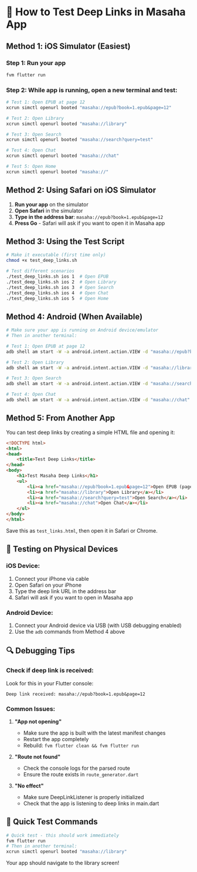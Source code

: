 # 🧪 How to Test Deep Links in Masaha App

## Method 1: iOS Simulator (Easiest)

### Step 1: Run your app
```bash
fvm flutter run
```

### Step 2: While app is running, open a new terminal and test:

```bash
# Test 1: Open EPUB at page 12
xcrun simctl openurl booted "masaha://epub?book=1.epub&page=12"

# Test 2: Open Library
xcrun simctl openurl booted "masaha://library"

# Test 3: Open Search
xcrun simctl openurl booted "masaha://search?query=test"

# Test 4: Open Chat
xcrun simctl openurl booted "masaha://chat"

# Test 5: Open Home
xcrun simctl openurl booted "masaha://"
```

## Method 2: Using Safari on iOS Simulator

1. **Run your app** on the simulator
2. **Open Safari** in the simulator
3. **Type in the address bar**: `masaha://epub?book=1.epub&page=12`
4. **Press Go** - Safari will ask if you want to open it in Masaha app

## Method 3: Using the Test Script

```bash
# Make it executable (first time only)
chmod +x test_deep_links.sh

# Test different scenarios
./test_deep_links.sh ios 1  # Open EPUB
./test_deep_links.sh ios 2  # Open Library
./test_deep_links.sh ios 3  # Open Search
./test_deep_links.sh ios 4  # Open Chat
./test_deep_links.sh ios 5  # Open Home
```

## Method 4: Android (When Available)

```bash
# Make sure your app is running on Android device/emulator
# Then in another terminal:

# Test 1: Open EPUB at page 12
adb shell am start -W -a android.intent.action.VIEW -d "masaha://epub?book=1.epub&page=12"

# Test 2: Open Library
adb shell am start -W -a android.intent.action.VIEW -d "masaha://library"

# Test 3: Open Search
adb shell am start -W -a android.intent.action.VIEW -d "masaha://search?query=test"

# Test 4: Open Chat
adb shell am start -W -a android.intent.action.VIEW -d "masaha://chat"
```

## Method 5: From Another App

You can test deep links by creating a simple HTML file and opening it:

```html
<!DOCTYPE html>
<html>
<head>
    <title>Test Deep Links</title>
</head>
<body>
    <h1>Test Masaha Deep Links</h1>
    <ul>
        <li><a href="masaha://epub?book=1.epub&page=12">Open EPUB (page 12)</a></li>
        <li><a href="masaha://library">Open Library</a></li>
        <li><a href="masaha://search?query=test">Open Search</a></li>
        <li><a href="masaha://chat">Open Chat</a></li>
    </ul>
</body>
</html>
```

Save this as `test_links.html`, then open it in Safari or Chrome.

## 📱 Testing on Physical Devices

### iOS Device:
1. Connect your iPhone via cable
2. Open Safari on your iPhone
3. Type the deep link URL in the address bar
4. Safari will ask if you want to open in Masaha app

### Android Device:
1. Connect your Android device via USB (with USB debugging enabled)
2. Use the `adb` commands from Method 4 above

## 🔍 Debugging Tips

### Check if deep link is received:
Look for this in your Flutter console:
```
Deep link received: masaha://epub?book=1.epub&page=12
```

### Common Issues:

1. **"App not opening"**
   - Make sure the app is built with the latest manifest changes
   - Restart the app completely
   - Rebuild: `fvm flutter clean && fvm flutter run`

2. **"Route not found"**
   - Check the console logs for the parsed route
   - Ensure the route exists in `route_generator.dart`

3. **"No effect"**
   - Make sure DeepLinkListener is properly initialized
   - Check that the app is listening to deep links in main.dart

## 🎯 Quick Test Commands

```bash
# Quick test - this should work immediately
fvm flutter run
# Then in another terminal:
xcrun simctl openurl booted "masaha://library"
```

Your app should navigate to the library screen!
